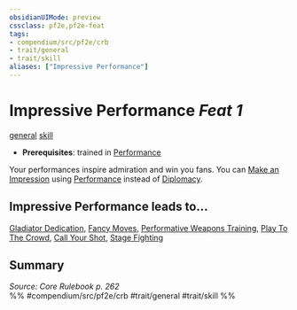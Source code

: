 ```yaml
---
obsidianUIMode: preview
cssclass: pf2e,pf2e-feat
tags:
- compendium/src/pf2e/crb
- trait/general
- trait/skill
aliases: ["Impressive Performance"]
---
```

# Impressive Performance  *Feat 1*  
[general](/rules/traits/general.md)  [skill](/rules/traits/skill.md)  

- **Prerequisites**: trained in [Performance](/compendium/skills.md#Performance)

Your performances inspire admiration and win you fans. You can [Make an Impression](/rules/actions/make-an-impression.md) using [Performance](/compendium/skills.md#Performance) instead of [Diplomacy](/compendium/skills.md#Diplomacy).

## Impressive Performance leads to...

[Gladiator Dedication](/compendium/feats/gladiator-dedication-apg.md), [Fancy Moves](/compendium/feats/fancy-moves-apg.md), [Performative Weapons Training](/compendium/feats/performative-weapons-training-apg.md), [Play To The Crowd](/compendium/feats/play-to-the-crowd-apg.md), [Call Your Shot](/compendium/feats/call-your-shot-apg.md), [Stage Fighting](/compendium/feats/stage-fighting-apg.md)

## Summary

*Source: Core Rulebook p. 262*  
%% #compendium/src/pf2e/crb #trait/general #trait/skill %%